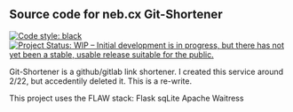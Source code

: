 Source code for neb.cx Git-Shortener
-------------

[![Code style: black](https://img.shields.io/badge/code%20style-black-000000.svg)](https://github.com/psf/black)
[![Project Status: WIP – Initial development is in progress, but there has not yet been a stable, usable release suitable for the public.](https://www.repostatus.org/badges/latest/wip.svg)](https://www.repostatus.org/#wip)

Git-Shortener is a github/gitlab link shortener. I created this service around
2/22, but accedentily deleted it. This is a re-write.

This project uses the FLAW stack:
Flask sqLite Apache Waitress
